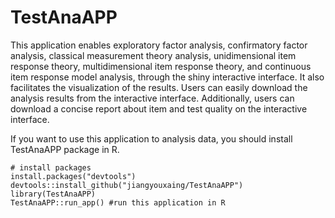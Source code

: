 # TestAnaAPP
 
This application enables exploratory factor analysis, confirmatory factor analysis, classical measurement theory analysis, unidimensional item response theory, multidimensional item response theory, and continuous item response model analysis, through the shiny interactive interface. It also facilitates the visualization of the results. Users can easily download the analysis results from the interactive interface. Additionally, users can download a concise report about item and test quality on the interactive interface.

If you want to use this application to analysis data, you should install TestAnaAPP package in R.

```
# install packages
install.packages("devtools")
devtools::install_github("jiangyouxaing/TestAnaAPP") 
library(TestAnaAPP)
TestAnaAPP::run_app() #run this application in R
```
